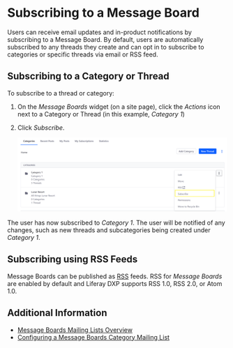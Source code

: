 # Subscribing to a Message Board

Users can receive email updates and in-product notifications by subscribing to a Message Board. By default, users are automatically subscribed to any threads they create and can opt in to subscribe to categories or specific threads via email or RSS feed.

## Subscribing to a Category or Thread

To subscribe to a thread or category:

1. On the _Message Boards_ widget (on a site page), click the _Actions_ icon next to a Category or Thread (in this example, _Category 1_)
1. Click _Subscribe_.

    ![Subscribing to a Category](./subscribing-to-a-message-board/images/01.png)

The user has now subscribed to _Category 1_. The user will be notified of any changes, such as new threads and subcategories being created under _Category 1_.

<!-- This section needs more content. ### Managing Message Boards Subscriptions

To see which categories and threads you have subscribed to:

1. On the _Message Boards_ widget (on a site page), click _My Subscriptions_.

    Screenshot

-->

## Subscribing using RSS Feeds

Message Boards can be published as [RSS](https://en.wikipedia.org/wiki/RSS) feeds. RSS for _Message Boards_ are enabled by default and Liferay DXP supports RSS 1.0, RSS 2.0, or Atom 1.0.

## Additional Information

* [Message Boards Mailing Lists Overview](./message-boards-mailing-lists-overview.md)
* [Configuring a Message Boards Category Mailing List](./configuring-a-mb-category-mailing-list.md)
<!-- * Connecting to a Mail Server -->
